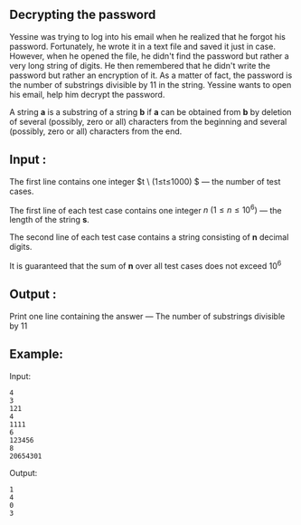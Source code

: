 ## Decrypting the password

Yessine was trying to log into his email when he realized that he forgot his password. Fortunately, he wrote it in a text file and saved it just in case. However, when he opened the file, he didn't find the password but rather a very long string of digits. He then remembered that he didn't write the password but rather an encryption of it. As a matter of fact, the password is the number of substrings divisible by 11 in the string. Yessine wants to open his email, help him decrypt the password.

A string **a** is a substring of a string **b** if **a** can be obtained from **b** by deletion of several (possibly, zero or all) characters from the beginning and several (possibly, zero or all) characters from the end.

## Input :

The first line contains one integer $t \ (1≤t≤1000) $  — the number of test cases. 

The first line of each test case contains one integer $n \ (1≤n≤10^6)$ — the length of the string **s**.

The second line of each test case contains a string consisting of **n** decimal digits.

It is guaranteed that the sum of **n** over all test cases does not exceed $10^6$ 

## Output :

Print one line containing the answer — The number of substrings divisible by $11$

## Example:

Input:  

```
4
3
121
4
1111
6
123456
8
20654301
```

Output:  

```
1
4
0
3
```
